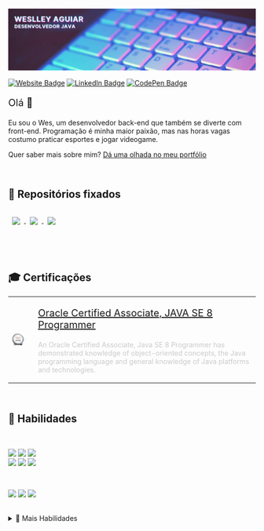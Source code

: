 [![Weslley's GitHub Banner](./assets/github-banner.jpg)](https://wesraiuga.github.io/weslley-cv/)

[![Website Badge](https://img.shields.io/website?url=https%3A%2F%2Fwesraiuga.github.io%2Fweslley-cv%2F)](https://wesraiuga.github.io/weslley-cv/)
[![LinkedIn Badge](https://img.shields.io/badge/LinkedIn-Profile-informational?style=flat&logo=linkedin&logoColor=white&color=0D76A8)](https://www.linkedin.com/in/wesraiuga/)
[![CodePen Badge](https://img.shields.io/badge/CodePen-Profile-informational?style=flat&logo=codepen&logoColor=white&color=0D76A8)](https://codepen.io/wesraiuga)


<p style="font-size: 15pt">Olá 👋</p>

Eu sou o Wes, um desenvolvedor back-end que também se diverte com front-end. Programação é minha maior paixão, mas nas horas vagas costumo praticar esportes e jogar videogame.

Quer saber mais sobre mim? [Dá uma olhada no meu portfólio](https://wesraiuga.github.io/weslley-cv/)

<br/>

<!-- Pinned Repositories -->
## 📌 Repositórios fixados

<a href="https://github.com/wesraiuga/weslley-cv">
  <img align="center" style="margin:1rem 0.5rem" src="https://github-readme-stats.vercel.app/api/pin/?username=wesraiuga&repo=weslley-cv&title_color=ffffff&text_color=c9cacc&icon_color=4DCBE4&bg_color=403A6A" />
</a>

<a href="https://github.com/wesraiuga/games">
  <img align="center" style="margin:0.5rem" src="https://github-readme-stats.vercel.app/api/pin/?username=wesraiuga&repo=games&title_color=ffffff&text_color=c9cacc&icon_color=4DCBE4&bg_color=403A6A" />
</a>

<a href="https://github.com/wesraiuga/wedance">
  <img align="center" style="margin:0.5rem" src="https://github-readme-stats.vercel.app/api/pin/?username=wesraiuga&repo=wedance&title_color=ffffff&text_color=c9cacc&icon_color=4DCBE4&bg_color=403A6A" />
</a>

<br/><br/>

<!-- Certifications -->
## 🎓 Certificações

<table border="0">
    <tr>
        <td>
            <a href="https://www.youracclaim.com/badges/e1fbbf38-54a8-4825-9e4b-51482f9edef7">
                <img align="center" style="max-height: 100px" src="./assets/oracle-associates-badge.png" />
            </a>
        <td>
        <td>
            <p style="font-size: 15pt">
                <a href="https://www.youracclaim.com/badges/e1fbbf38-54a8-4825-9e4b-51482f9edef7">
                    Oracle Certified Associate, JAVA SE 8 Programmer
                </a>
            </p>
            <p style="color: #c9cacc">
                An Oracle Certified Associate, Java SE 8 Programmer has demonstrated knowledge of object-oriented concepts, the Java programming language and general knowledge of Java platforms and technologies.
            </p>
        </td>
    </tr>
</table>

<br/>

<!-- Skills -->
## 🎯 Habilidades

<br/>

<!-- Programming Languages -->
![](https://img.shields.io/badge/Code-Java-informational?style=flat&logo=Java&logoColor=white&color=403A6A)
![](https://img.shields.io/badge/Code-Spring-informational?style=flat&logo=Spring&logoColor=white&color=403A6A)
![](https://img.shields.io/badge/Code-Maven-informational?style=flat&logo=Apache-Maven&logoColor=white&color=403A6A)
<br/>
![](https://img.shields.io/badge/Code-Javascript-informational?style=flat&logo=JavaScript&logoColor=white&color=403A6A)
![](https://img.shields.io/badge/Code-React-informational?style=flat&logo=React&logoColor=white&color=403A6A)
![](https://img.shields.io/badge/Code-AngularJS-informational?style=flat&logo=AngularJS&logoColor=white&color=403A6A)

<br/>

<!-- Databases -->
![](https://img.shields.io/badge/Database-Oracle-informational?style=flat&logo=Oracle&logoColor=white&color=403A6A)
![](https://img.shields.io/badge/Database-PostgreSQL-informational?style=flat&logo=PostgreSQL&logoColor=white&color=403A6A)
![](https://img.shields.io/badge/Database-MySQL-informational?style=flat&logo=MySQL&logoColor=white&color=403A6A)

<br/>

<details>
<summary>🎯 Mais Habilidades</summary>
<br/>

<!-- Web Development -->
![](https://img.shields.io/badge/Markup-HTML5-informational?style=flat&logo=HTML5&logoColor=white&color=403A6A)

![](https://img.shields.io/badge/Style-CSS3-informational?style=flat&logo=CSS3&logoColor=white&color=403A6A)
![](https://img.shields.io/badge/Style-Bootstrap-informational?style=flat&logo=Bootstrap&logoColor=white&color=403A6A)

<br/>

<!-- OS -->
![](https://img.shields.io/badge/OS-Windows-informational?style=flat&logo=Windows&logoColor=white&color=403A6A)
![](https://img.shields.io/badge/OS-Ubuntu-informational?style=flat&logo=Ubuntu&logoColor=white&color=403A6A)

<br/>

<!-- Versioning -->
![](https://img.shields.io/badge/Tools-Git-informational?style=flat&logo=Git&logoColor=white&color=403A6A)
![](https://img.shields.io/badge/Tools-Github-informational?style=flat&logo=Github&logoColor=white&color=403A6A)
![](https://img.shields.io/badge/Tools-Bitbucket-informational?style=flat&logo=Bitbucket&logoColor=white&color=403A6A)

<!-- API Tests -->
![](https://img.shields.io/badge/Tools-Postman-informational?style=flat&logo=Postman&logoColor=white&color=403A6A)
![](https://img.shields.io/badge/Tools-Insomnia-informational?style=flat&logo=Insomnia&logoColor=white&color=403A6A)

<!-- IDEs -->
![](https://img.shields.io/badge/Tools-Eclipse-informational?style=flat&logo=Eclipse&logoColor=white&color=403A6A)
![](https://img.shields.io/badge/Tools-Spring_Tools_Suit-informational?style=flat&logo=Spring&logoColor=white&color=403A6A)
![](https://img.shields.io/badge/Tools-IntelliJ_Idea-informational?style=flat&logo=IntelliJ-IDEA&logoColor=white&color=403A6A)
![](https://img.shields.io/badge/Tools-VS_Code-informational?style=flat&logo=Visual-Studio-Code&logoColor=white&color=403A6A)

<!-- Others -->
![](https://img.shields.io/badge/Tools-RabbitMQ-informational?style=flat&logo=RabbitMQ&logoColor=white&color=403A6A)
![](https://img.shields.io/badge/Tools-Microsoft_SharePoint-informational?style=flat&logo=Microsoft-SharePoint&logoColor=white&color=403A6A)
![](https://img.shields.io/badge/Tools-Microsoft_Office-informational?style=flat&logo=Microsoft-Office&logoColor=white&color=403A6A)
![](https://img.shields.io/badge/Tools-Trello-informational?style=flat&logo=Trello&logoColor=white&color=403A6A)
![](https://img.shields.io/badge/Tools-Slack-informational?style=flat&logo=Slack&logoColor=white&color=403A6A)
![](https://img.shields.io/badge/Tools-Confluence-informational?style=flat&logo=Confluence&logoColor=white&color=403A6A)
![](https://img.shields.io/badge/Tools-Gmail-informational?style=flat&logo=Gmail&logoColor=white&color=403A6A)
![](https://img.shields.io/badge/Tools-GeoServer-informational?style=flat&logo=Geoserver&logoColor=white&color=403A6A)

</details>

